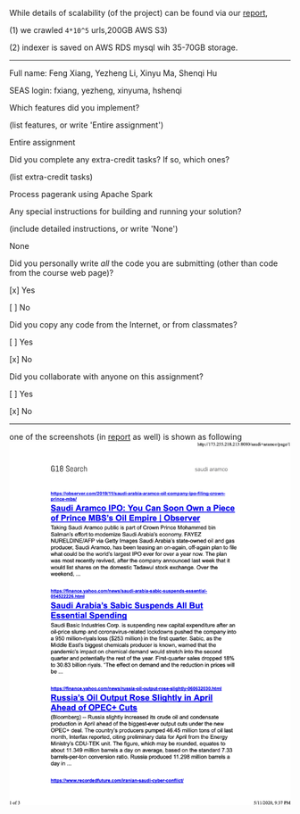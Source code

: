 While details of scalability (of the project) can be found via our [report](report/CIS555FinalProjectReport.pdf), 

(1) we crawled ```4*10^5``` urls,200GB AWS S3)

(2) indexer is saved on AWS RDS mysql wih 35-70GB storage.

--------

Full name:  Feng Xiang, Yezheng Li, Xinyu Ma, Shenqi Hu

SEAS login: fxiang, yezheng, xinyuma, hshenqi

Which features did you implement? 

  (list features, or write 'Entire assignment')
  
  Entire assignment
  
Did you complete any extra-credit tasks? If so, which ones?

  (list extra-credit tasks)
  
  Process pagerank using Apache Spark

Any special instructions for building and running your solution?

  (include detailed instructions, or write 'None')
  
  None

Did you personally write _all_ the code you are submitting
(other than code from the course web page)?

  [x] Yes
  
  [ ] No

Did you copy any code from the Internet, or from classmates?

  [ ] Yes
  
  [x] No

Did you collaborate with anyone on this assignment?

  [ ] Yes
  
  [x] No


-----

one of the screenshots (in [report](report/) as well) is shown as following
![picture](report/G18-saudi-aramco.png)
